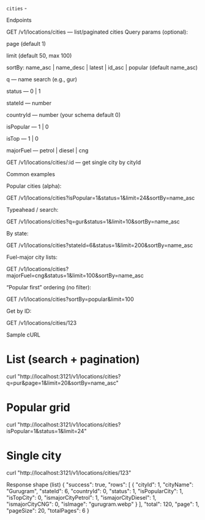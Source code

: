 



`cities` -

Endpoints

GET /v1/locations/cities — list/paginated cities
Query params (optional):

page (default 1)

limit (default 50, max 100)

sortBy: name_asc | name_desc | latest | id_asc | popular (default name_asc)

q — name search (e.g., gur)

status — 0 | 1

stateId — number

countryId — number (your schema default 0)

isPopular — 1 | 0

isTop — 1 | 0

majorFuel — petrol | diesel | cng

GET /v1/locations/cities/:id — get single city by cityId

Common examples

Popular cities (alpha):

GET /v1/locations/cities?isPopular=1&status=1&limit=24&sortBy=name_asc


Typeahead / search:

GET /v1/locations/cities?q=gur&status=1&limit=10&sortBy=name_asc


By state:

GET /v1/locations/cities?stateId=6&status=1&limit=200&sortBy=name_asc


Fuel-major city lists:

GET /v1/locations/cities?majorFuel=cng&status=1&limit=100&sortBy=name_asc


“Popular first” ordering (no filter):

GET /v1/locations/cities?sortBy=popular&limit=100


Get by ID:

GET /v1/locations/cities/123

Sample cURL
# List (search + pagination)
curl "http://localhost:3121/v1/locations/cities?q=pur&page=1&limit=20&sortBy=name_asc"

# Popular grid
curl "http://localhost:3121/v1/locations/cities?isPopular=1&status=1&limit=24"

# Single city
curl "http://localhost:3121/v1/locations/cities/123"

Response shape (list)
{
  "success": true,
  "rows": [
    {
      "cityId": 1,
      "cityName": "Gurugram",
      "stateId": 6,
      "countryId": 0,
      "status": 1,
      "isPopularCity": 1,
      "isTopCity": 0,
      "ismajorCityPetrol": 1,
      "ismajorCityDiesel": 1,
      "ismajorCityCNG": 0,
      "isImage": "gurugram.webp"
    }
  ],
  "total": 120,
  "page": 1,
  "pageSize": 20,
  "totalPages": 6
}